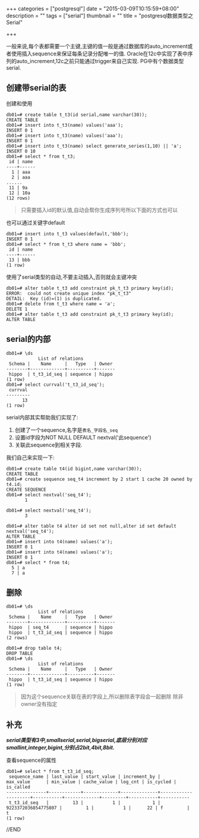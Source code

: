 +++
categories = ["postgresql"]
date = "2015-03-09T10:15:59+08:00"
description = ""
tags = ["serial"]
thumbnail = ""
title = "postgresql数据类型之Serial"

+++

一般来说,每个表都需要一个主键,主键的值一般是通过数据库的auto_increment或者使用插入sequence来保证每条记录分配唯一的值.
Oracle在12c中实现了表中序列的auto_increment,12c之前只能通过trigger来自己实现.
PG中有个数据类型serial.

<!--more-->

## 创建带serial的表 

创建和使用

```
db01=# create table t_t3(id serial,name varchar(30));
CREATE TABLE
db01=# insert into t_t3(name) values('aaa');
INSERT 0 1
db01=# insert into t_t3(name) values('aaa');
INSERT 0 1
db01=# insert into t_t3(name) select generate_series(1,10) || 'a';
INSERT 0 10
db01=# select * from t_t3;
 id | name
----+------
  1 | aaa
  2 | aaa
......
 11 | 9a
 12 | 10a
(12 rows)
```

> 只需要插入id的默认值,自动会帮你生成序列号所以下面的方式也可以

也可以通过关键字default

```
db01=# insert into t_t3 values(default,'bbb');
INSERT 0 1
db01=# select * from t_t3 where name = 'bbb';
 id | name
----+------
 13 | bbb
(1 row)
```

使用了serial类型的自动,不要主动插入,否则就会主键冲突

```
db01=# alter table t_t3 add constraint pk_t_t3 primary key(id);
ERROR:  could not create unique index "pk_t_t3"
DETAIL:  Key (id)=(1) is duplicated.
db01=# delete from t_t3 where name = 'a';
DELETE 1
db01=# alter table t_t3 add constraint pk_t_t3 primary key(id);
ALTER TABLE
```

## serial的内部

```
db01=# \ds
            List of relations
 Schema |    Name     |   Type   | Owner
--------+-------------+----------+-------
 hippo  | t_t3_id_seq | sequence | hippo
(1 row)
db01=# select currval('t_t3_id_seq');
 currval
---------
      13
(1 row)
```

serial内部其实帮助我们实现了:

1. 创建了一个sequence,名字是`表名_字段名_seq`
2. 设置id字段为NOT NULL DEFAULT nextval('此sequence')
3. 关联此sequence到相关字段.

我们自己来实现一下:

```
db01=# create table t4(id bigint,name varchar(30));
CREATE TABLE
db01=# create sequence seq_t4 increment by 2 start 1 cache 20 owned by t4.id;
CREATE SEQUENCE
db01=# select nextval('seq_t4');
       1

db01=# select nextval('seq_t4');
       3

db01=# alter table t4 alter id set not null,alter id set default nextval('seq_t4');
ALTER TABLE
db01=# insert into t4(name) values('a');
INSERT 0 1
db01=# insert into t4(name) values('a');
INSERT 0 1
db01=# select * from t4;
  5 | a
  7 | a
```

## 删除 

```
db01=# \ds
            List of relations
 Schema |    Name     |   Type   | Owner
--------+-------------+----------+-------
 hippo  | seq_t4      | sequence | hippo
 hippo  | t_t3_id_seq | sequence | hippo
(2 rows)

db01=# drop table t4;
DROP TABLE
db01=# \ds
            List of relations
 Schema |    Name     |   Type   | Owner
--------+-------------+----------+-------
 hippo  | t_t3_id_seq | sequence | hippo
(1 row)
```

> 因为这个sequence关联在表的字段上,所以删除表字段会一起删除
> 除非owner没有指定

## 补充 

***serial类型有3中,smallserial,serial,bigserial,底层分别对应smallint,integer,bigint,分别占2bit,4bit,8bit.***

查看sequence的属性

```
db01=# select * from t_t3_id_seq;
 sequence_name | last_value | start_value | increment_by |      max_value      | min_value | cache_value | log_cnt | is_cycled | is_called
---------------+------------+-------------+--------------+---------------------+-----------+-------------+---------+-----------+-----------
 t_t3_id_seq   |         13 |           1 |            1 | 9223372036854775807 |         1 |           1 |      22 | f         | t
(1 row)
```

//END


